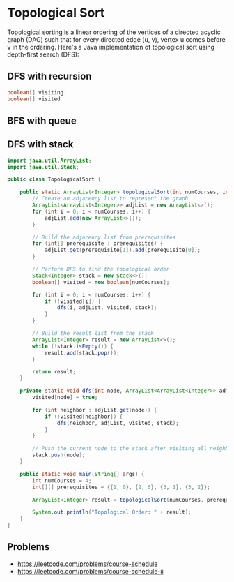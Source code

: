 # Topological Sort

Topological sorting is a linear ordering of the vertices of a directed acyclic graph (DAG) such that for every directed edge (u, v), vertex u comes before v in the ordering. Here's a Java implementation of topological sort using depth-first search (DFS):

## DFS with recursion
```java
boolean[] visiting
boolean[] visited
```

## BFS with queue


## DFS with stack
```java
import java.util.ArrayList;
import java.util.Stack;

public class TopologicalSort {

    public static ArrayList<Integer> topologicalSort(int numCourses, int[][] prerequisites) {
        // Create an adjacency list to represent the graph
        ArrayList<ArrayList<Integer>> adjList = new ArrayList<>();
        for (int i = 0; i < numCourses; i++) {
            adjList.add(new ArrayList<>());
        }

        // Build the adjacency list from prerequisites
        for (int[] prerequisite : prerequisites) {
            adjList.get(prerequisite[1]).add(prerequisite[0]);
        }

        // Perform DFS to find the topological order
        Stack<Integer> stack = new Stack<>();
        boolean[] visited = new boolean[numCourses];

        for (int i = 0; i < numCourses; i++) {
            if (!visited[i]) {
                dfs(i, adjList, visited, stack);
            }
        }

        // Build the result list from the stack
        ArrayList<Integer> result = new ArrayList<>();
        while (!stack.isEmpty()) {
            result.add(stack.pop());
        }

        return result;
    }

    private static void dfs(int node, ArrayList<ArrayList<Integer>> adjList, boolean[] visited, Stack<Integer> stack) {
        visited[node] = true;

        for (int neighbor : adjList.get(node)) {
            if (!visited[neighbor]) {
                dfs(neighbor, adjList, visited, stack);
            }
        }

        // Push the current node to the stack after visiting all neighbors
        stack.push(node);
    }

    public static void main(String[] args) {
        int numCourses = 4;
        int[][] prerequisites = {{1, 0}, {2, 0}, {3, 1}, {3, 2}};

        ArrayList<Integer> result = topologicalSort(numCourses, prerequisites);

        System.out.println("Topological Order: " + result);
    }
}
```

## Problems
- https://leetcode.com/problems/course-schedule
- https://leetcode.com/problems/course-schedule-ii
